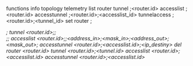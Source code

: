functions
  info
    topology
      <queue>
    telemetry
      <queue>
  list
    router
      <queue>
    tunnel
      <queue>;<router.id>
    accesslist
      <queue>;<router.id>
    accesstunnel
      <queue>;<router.id>;<accesslist_id>
    tunnelaccess
      <queue>;<router.id>;<tunnel_id>
  set
    router
      <id>;<address>;<port>
    tunnel
      <router.id>;<id>;<address>;<mask>;<path>
    accesslist
      <router.id>;<id>;<address_in>;<mask_in>;<address_out>;<mask_out>;<tos>
    accesstunnel
      <router.id>;<accesslist.id>;<ip_destiny>
  del
    router
      <router.id>
    tunnel
      <router.id>;<tunnel.id>
    accesslist
      <router.id>;<accesslist.id>
    accesstunnel
      <router.id>;<accesslist.id>

